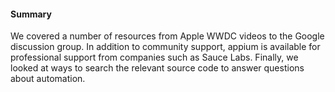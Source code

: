 #### Summary

We covered a number of resources from Apple WWDC videos to the Google
discussion group. In addition to community support, appium is available for
professional support from companies such as Sauce Labs. Finally, we looked at
ways to search the relevant source code to answer questions about automation.